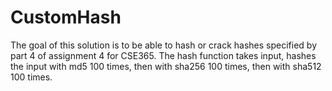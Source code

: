 # CustomHash
The goal of this solution is to be able to hash or crack hashes specified by part 4 of assignment 4 for CSE365. The hash function takes input, hashes the input with md5 100 times, then with sha256 100 times, then with sha512 100 times.
